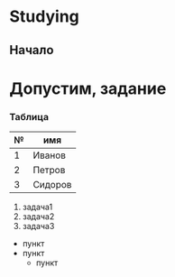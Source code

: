 # Studying

## Начало
# Допустим, задание


### Таблица
 
|№    |  имя |
|-----|------|
|1    |Иванов|
|2    |Петров|
|3    |Сидоров|

1. задача1
2. задача2
3. задача3


* пункт
* пункт
	* пункт